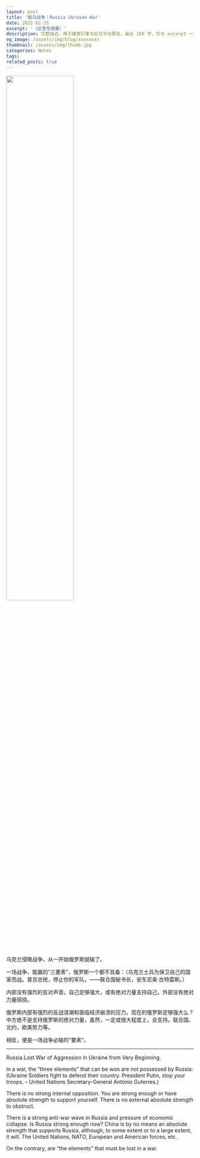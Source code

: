 ```yaml
---
layout: post
title: '俄乌战争｜Russia Ukraine War'
date: 2022-02-25
excerpt: '（这里写摘要）'
description: 完整描述，用于搜索引擎与社交平台预览，最长 160 字，可与 excerpt 一致
og_image: /assets/img/blog/xxxxxxxx
thumbnail: /assets/img/thumb.jpg
categories: Notes
tags: 
related_posts: true
---
```


<img src="{{ '/assets/img/blog/xxxxxxxx' | relative_url }}" style="width:60%;">

乌克兰侵略战争，从一开始俄罗斯就输了。

一场战争，能赢的“三要素”，俄罗斯一个都不具备：（乌克兰士兵为保卫自己的国家而战。普京总统，停止你的军队。——联合国秘书长，安东尼奥·古特雷斯。）

内部没有强烈的反对声音。自己足够强大，或有绝对力量支持自己。外部没有绝对力量阻挠。

俄罗斯内部有强烈的反战浪潮和面临经济崩溃的压力。现在的俄罗斯足够强大么？中方绝不是支持俄罗斯的绝对力量，虽然，一定或很大程度上，会支持。联合国、北约，欧美势力等。

相反，便是一场战争必输的“要素”。


---

Russia Lost War of Aggression in Ukraine from Very Beginning.

In a war, the “three elements” that can be won are not possessed by Russia: (Ukraine Soldiers fight to defend their country. President Putin, stop your troops. – United Nations Secretary-General António Guterres.)

There is no strong internal opposition. You are strong enough or have absolute strength to support yourself. There is no external absolute strength to obstruct.

There is a strong anti-war wave in Russia and pressure of economic collapse. Is Russia strong enough now? China is by no means an absolute strength that supports Russia, although, to some extent or to a large extent, it will. The United Nations, NATO, European and American forces, etc.


On the contrary, are “the elements” that must be lost in a war.
